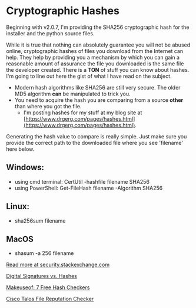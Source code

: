 # Cryptographic Hashes

Beginning with v2.0.7, I'm providing the SHA256 cryptographic hash for the installer and the python source files.

While it is true that nothing can absolutely guarantee you will not be abused online, cryptographic hashes of files you download from the Internet can help.
They help by providing you a mechanism by which you can gain a reasonable amount of assurance the file you downloaded is the same file the developer created.
There is a **TON** of stuff you can know about hashes.  I'm going to line out here the gist of what I have read on the subject.

  - Modern hash algorithms like SHA256 are still very secure.  The older MD5 algorithm **can** be manipulated to trick you.
  - You need to acquire the hash you are comparing from a source **other** than where you got the file.
    - I'm posting hashes for my stuff at my blog site at [https://www.drgerg.com/pages/hashes.html](https://www.drgerg.com/pages/hashes.html).

Generating the hash value to compare is really simple.  Just make sure you provide the correct path to the downloaded file where you see 'filename' here below.

## Windows: 

  - using cmd terminal: CertUtil -hashfile filename SHA256
  - using PowerShell: Get-FileHash filename -Algorithm SHA256

## Linux:

  - sha256sum filename

## MacOS

  - shasum -a 256 filename

[Read more at security.stackexchange.com](https://security.stackexchange.com/questions/189000/how-to-verify-the-checksum-of-a-downloaded-file-pgp-sha-etc)

[Digital Signatures vs. Hashes](https://security.stackexchange.com/questions/31836/why-we-use-gpg-signatures-for-file-verification-instead-of-hash-values)

[Makeuseof: 7 Free Hash Checkers](https://www.makeuseof.com/tag/free-hash-checkers-file-integrity/)

[Cisco Talos File Reputation Checker](https://talosintelligence.com/talos_file_reputation)
